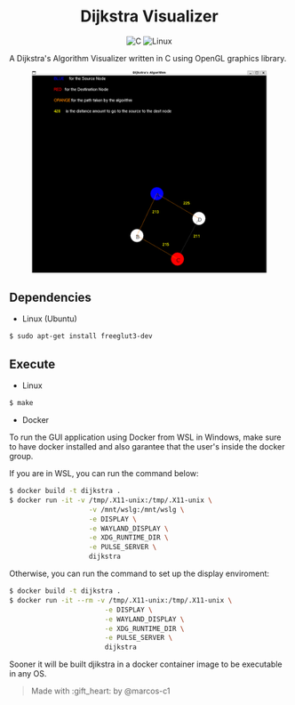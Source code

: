 <h1 align="center">Dijkstra Visualizer</h1>

<div align="center">
 
![C](https://img.shields.io/badge/C-00599C?style=for-the-badge&logo=c&logoColor=white)
![Linux](https://img.shields.io/badge/Linux-000?style=for-the-badge&logo=linux&logoColor=FCC624)

</div>

A Dijkstra's Algorithm Visualizer written in C using OpenGL graphics library.

<figure align="center">
    <img src="./img/dijkstra.png" alt="Dijkstra's search path algorithm" />
</figure>

## Dependencies 

- Linux (Ubuntu) 

```bash
$ sudo apt-get install freeglut3-dev

```

## Execute 

- Linux 

```bash
$ make

```
- Docker

To run the GUI application using Docker from WSL in Windows, make sure to have docker installed and also garantee that the user's inside the docker group. 


If you are in WSL, you can run the command below:

```bash
$ docker build -t dijkstra .
$ docker run -it -v /tmp/.X11-unix:/tmp/.X11-unix \
                    -v /mnt/wslg:/mnt/wslg \
                    -e DISPLAY \
                    -e WAYLAND_DISPLAY \
                    -e XDG_RUNTIME_DIR \
                    -e PULSE_SERVER \
                    dijkstra

```

Otherwise, you can run the command to set up the display enviroment:

```bash
$ docker build -t dijkstra .
$ docker run -it --rm -v /tmp/.X11-unix:/tmp/.X11-unix \
                        -e DISPLAY \
                        -e WAYLAND_DISPLAY \
                        -e XDG_RUNTIME_DIR \
                        -e PULSE_SERVER \
                        dijkstra
```

Sooner it will be built djikstra in a docker container image to be executable in any OS. 

> Made with :gift\_heart: by @marcos-c1 

